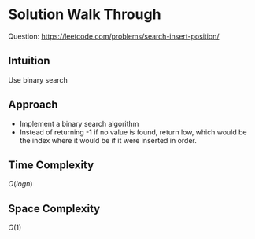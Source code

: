 # Solution Walk Through
Question: https://leetcode.com/problems/search-insert-position/

## Intuition
Use binary search

## Approach
- Implement a binary search algorithm
- Instead of returning -1 if no value is found, return low, which would be the index where it would be if it were inserted in order.

## Time Complexity
$O(logn)$

## Space Complexity
$O(1)$